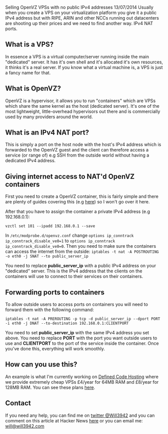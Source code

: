 Selling OpenVZ VPSs with no public IPv4 addresses
13/07/2014
Usually when you create a VPS on your virtualization platform you give it a public IPv4 address but with RIPE, ARIN and other NCCs running out datacenters are shooting up their prices and we need to find another way. IPv4 NAT ports.

## What is a VPS?

In essence a VPS is a virtual computer/server running inside the main "dedicated" server. It has it's own shell and it's allocated it's own resources, it thinks it's a real server. If you know what a virtual machine is, a VPS is just a fancy name for that.

## What is OpenVZ?

OpenVZ is a hypervisor, it allows you to run "containers" which are VPSs which share the same kernel as the host (dedicated server). It's one of the most lightweight, little-overhead hypervisors out there and is commercially used by many providers around the world.

## What is an IPv4 NAT port?

This is simply a port on the host node with the host's IPv4 address which is forwarded to the OpenVZ guest and the client can therefore access a service (or range of) e.g SSH from the outside world without having a dedicated IPv4 address.

## Giving internet access to NAT'd OpenVZ containers

First you need to create a OpenVZ container, this is fairly simple and there are plenty of guides covering this (e.g [here](https://openvz.org/Basic_operations_in_OpenVZ_environment)) so I won't go over it here.

After that you have to assign the container a private IPv4 address (e.g 192.168.0.1):

`vzctl set 101 --ipadd 192.168.0.1 --save`

In `/etc/modprobe.d/openvz.conf` change `options ip_conntrack ip_conntrack_disable_ve0=1` to `options ip_conntrack ip_conntrack_disable_ve0=0`. Then you need to make sure the containers can access the internet from the outside:
`iptables -t nat -A POSTROUTING -o eth0 -j SNAT --to public_server_ip`

You need to replace **public_server_ip** with a public IPv4 address on your "dedicated" server. This is the IPv4 address that the clients on the containers will use to connect to their services on their containers.

## Forwarding ports to containers

To allow outside users to access ports on containers you will need to forward them with the following command:

`iptables -t nat -A PREROUTING -p tcp -d public_server_ip --dport PORT -i eth0 -j DNAT --to-destination 192.168.0.1:CLIENTPORT`

You need to set **public_server_ip** with the same IPv4 address you set above. You need to replace **PORT** with the port you want outside users to use and **CLIENTPORT** to the port of the service inside the container. Once you've done this, everything will work smoothly.

## How can you use this?

An example is what I'm currently working on [Defined Code Hosting](https://definedcodehosting.com) where we provide extremely cheap VPSs £4/year for 64MB RAM and £8/year for 128MB RAM. You can see these plans [here](https://definedcodehosting.com).

## Contact

If you need any help, you can find me on <a href="http://twitter.com/will3942">twitter @Will3942</a> and you can comment on this article at Hacker News <a href="https://news.ycombinator.com/item?id=7877310">here</a> or you can email me: will@will3942.com


